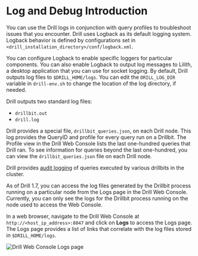 # Log and Debug Introduction

You can use the Drill logs in conjunction with query profiles to troubleshoot issues that you encounter. Drill uses Logback as its default logging system. Logback behavior is defined by configurations set in `<drill_installation_directory>/conf/logback.xml`. 

You can configure Logback to enable specific loggers for particular components. You can also enable Logback to output log messages to Lilith, a desktop application that you can use for socket logging. By default, Drill outputs log files to `$DRILL_HOME/logs`. You can edit the `DRILL_LOG_DIR` variable in `drill-env.sh` to change the location of the log directory, if needed.

Drill outputs two standard log files:  

* `drillbit.out`
* `drill.log`

Drill provides a special file, `drillbit_queries.json`, on each Drill node. This log provides the QueryID and profile for every query run on a Drillbit. The Profile view in the Drill Web Console lists the last one-hundred queries that Drill ran. To see information for queries beyond the last one-hundred, you can view the `drillbit_queries.json` file on each Drill node.

Drill provides [audit logging]({{site.baseurl}}/docs/query-audit-logging/) of queries executed by various drillbits in the cluster. 

As of Drill 1.7, you can access the log files generated by the Drillbit process running on a particular node from the Logs page in the Drill Web Console. Currently, you can only see the logs for the Drillbit process running on the node used to access the Web Console.

In a web browser, navigate to the Drill Web Console at `http://<host_ip_address>:8047` and click on **Logs** to access the Logs page. The Logs page provides a list of links that correlate with the log files stored in `$DRILL_HOME/logs`.  

![Drill Web Console Logs page](http://i.imgur.com/HsZ7p1H.png)
 



